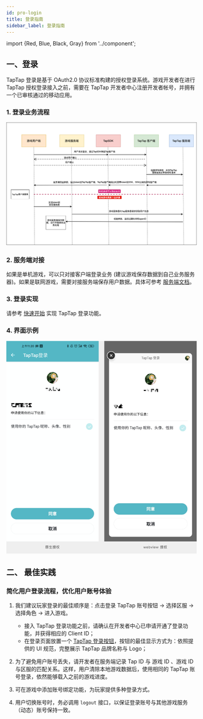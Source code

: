 ```yaml
---
id: pro-login
title: 登录指南
sidebar_label: 登录指南
---
```

import {Red, Blue, Black, Gray} from '../component';

## 一、登录
TapTap 登录是基于 OAuth2.0 协议标准构建的授权登录系统。游戏开发者在进行 TapTap 授权登录接入之前，需要在 TapTap 开发者中心注册开发者帐号，并拥有一个已审核通过的移动应用。

### 1. 登录业务流程
![](/img/tap_login.png)

### 2. 服务端对接
如果是单机游戏，可以只对接客户端登录业务 (建议游戏保存数据到自己业务服务器)。如果是联网游戏，需要对接服务端保存用户数据。具体可参考 [服务端文档](/api/service)。

### 3. 登录实现
请参考 [快速开始](/sdk/) 实现 TapTap 登录功能。  

### 4. 界面示例
![](/img/tap_taploginview.png)

<!-- ## 二、数据收集
如需开通，请联系我们的技术支持 QQ：3171097571 邮件：support@tapdb.com -->

## 二、 最佳实践

### 简化用户登录流程，优化用户账号体验

1.  我们建议玩家登录的最佳顺序是：点击登录 TapTap 账号按钮 → 选择区服 → 选择角色 → 进入游戏。
    - 接入 TapTap 登录功能之前，请确认在开发者中心已申请开通了登录功能，并获得相应的 Client ID；
    - 在登录页面放置一个 [TapTap 登录按钮](/res/TapTapLoginButton.zip)，按钮的最佳显示方式为：<Red>依照提供的 UI 规范，完整展示 TapTap 品牌名称与 Logo</Red>；

2. 为了避免用户账号丢失，请开发者在服务端记录 Tap ID 与 游戏 ID 、游戏 ID 与区服的匹配关系。这样，用户清除本地游戏数据后，使用相同的 TapTap 账号登录，依然能够载入之前的游戏进度。

3. 可在游戏中添加账号绑定功能，为玩家提供多种登录方式。

4. 用户切换账号时，务必调用 `logout` 接口，以保证登录账号与其他游戏服务（动态）账号保持一致。

